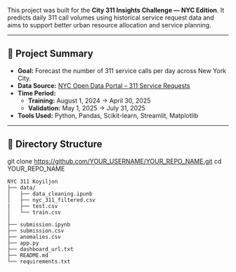 This project was built for the **City 311 Insights Challenge — NYC Edition**. It predicts daily 311 call volumes using historical service request data and aims to support better urban resource allocation and service planning.

---

## 🚀 Project Summary

- **Goal:** Forecast the number of 311 service calls per day across New York City.
- **Data Source:** [NYC Open Data Portal – 311 Service Requests](https://data.cityofnewyork.us/Social-Services/311-Service-Requests-from-2010-to-Present/erm2-nwe9)
- **Time Period:**
  - **Training:** August 1, 2024 → April 30, 2025
  - **Validation:** May 1, 2025 → July 31, 2025
- **Tools Used:** Python, Pandas, Scikit-learn, Streamlit, Matplotlib

---

## 📂 Directory Structure
git clone https://github.com/YOUR_USERNAME/YOUR_REPO_NAME.git
cd YOUR_REPO_NAME

```plaintext
NYC 311 Koyiljon
├── data/
│   ├── data_cleaning.ipunb
│   ├── nyc_311_filtered.csv
|   ├── test.csv            
│   └── train.csv
│
├── submission.ipynb
├── submission.csv
├── anomalies.csv            
├── app.py
├── dashboard_url.txt
├── README.md
└── requirements.txt

